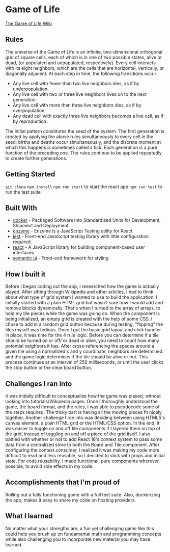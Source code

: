 # Game of Life
[The Game of Life Wiki](https://en.wikipedia.org/wiki/Conway%27s_Game_of_Life)

## Rules

The universe of the Game of Life is an infinite, two-dimensional orthogonal grid of square cells, each of which is in one of two possible states, alive or dead, (or populated and unpopulated, respectively). Every cell interacts with its eight neighbors, which are the cells that are horizontal, vertically, or diagonally adjacent. At each step in time, the following transitions occur:

* Any live cell with fewer than two live neighbors dies, as if by underpopulation.
* Any live cell with two or three live neighbors lives on to the next generation.
* Any live cell with more than three live neighbors dies, as if by overpopulation.
* Any dead cell with exactly three live neighbors becomes a live cell, as if by reproduction.

The initial pattern constitutes the seed of the system. The first generation is created by applying the above rules simultaneously to every cell in the seed; births and deaths occur simultaneously, and the discrete moment at which this happens is sometimes called a tick. Each generation is a pure function of the preceding one. The rules continue to be applied repeatedly to create further generations.

## Getting Started
`git clone`
`npm install`
`npm run start` to start the react app
`npm run test` to run the test suite

## Built With
* [docker](https://www.docker.com) - Packaged Software into Standardized Units for Development, Shipment and Deployment
* [enzyme](https://airbnb.io/enzyme/) - Enzyme is a JavaScript Testing utility for React
* [jest](https://jestjs.io/) - Front-end JavaScript testing library with little configuration required. 
* [react](https://reactjs.org/) - A JavaScript library for building component-based user interfaces
* [semantic ui](https://semantic-ui.com/) - Front-end framework for styling

## How I built it
Before I began coding out the app, I researched how the game is actually played. After sifting through Wikipedia and other articles, I had to think about what type of grid system I wanted to use to build the application. I initially started with a plain HTML grid but wasn't sure how I would add and remove blocks dynamically. That's when I turned to the array of arrays, to hold my tile pieces while the game was going on. When the component is being initialized, an empty grid is created with the help of some CSS. I chose to add in a random grid button because during testing, "flipping" the tiles myself was tedious. Once I got the basic grid layout and click handler in place, it was time for the 4 rule logic. Before you can determine if a tile should be turned on or off/ or dead or alive, you need to count how many potential neighbors it has. After cross-referencing the spaces around a given tile using a normalized x and y coordinate, neighbors are determined and the game logic determines if the tile should be alive or not. This process continues at an interval of 250 milliseconds, or until the user clicks the stop button or the clear board button.

## Challenges I ran into
It was initially difficult to conceptualize how the game was played, without looking into tutorials/Wikipedia pages. Once I thoroughly understood the game, the board format, and the rules, I was able to pseudocode some of the steps required. The tricky part is having all the moving pieces fit nicely together. Another challenge I ran into was deciding between using HTML5's canvas element, a plain HTML grid or the HTML/CSS option. In the end, it was easier to toggle on and off tile components if I layered them on top of the grid, instead of toggling on and off a piece of the grid itself. I also battled with whether or not to add React 16's context system to pass some data from a centralized store to both the Board and Tile component. After configuring the context.consumer, I realized it was making my code more difficult to read and less reusable, so I decided to stick with props and initial state. For code reusability, I made functional, pure components wherever possible, to avoid side effects in my code.

## Accomplishments that I'm proud of
Rolling out a fully functioning game with a full test suite. Also, dockerizing the app, makes it easy to share my code on hosting providers.

## What I learned
No matter what your strengths are, a fun yet challenging game like this could help you brush up on fundamental math and programming concepts while also challenging you to incorporate new material you may have learned.